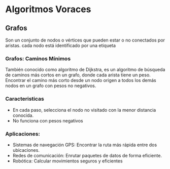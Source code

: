 # Algoritmos Voraces

## Grafos
Son un conjunto de nodos o vértices que pueden estar o no conectados por aristas.
cada nodo está identificado por una etiqueta 

### Grafos: Caminos Mínimos

También conocido como algoritmo de Dijkstra, es un algoritmo de búsqueda de caminos más cortos en un grafo, donde cada arista tiene un peso.
Encontrar el camino más corto desde un nodo origen a todos los demás nodos en un grafo con pesos no negativos.

### Caracteristicas
- En cada paso, selecciona el nodo no visitado con la menor distancia conocida.
- No funciona con pesos negativos


### Aplicaciones:
- Sistemas de navegación GPS: Encontrar la ruta más rápida entre dos ubicaciones.
- Redes de comunicación: Enrutar paquetes de datos de forma eficiente.
- Robótica: Calcular movimientos seguros y eficientes
